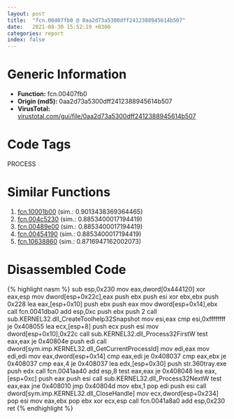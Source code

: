 ```yaml
---
layout: post
title:  "fcn.00407fb0 @ 0aa2d73a5300dff2412388945614b507"
date:   2021-08-30 15:52:19 +0300
categories: report
index: false
---
```


# Generic Information
- **Function:** fcn.00407fb0
- **Origin (md5):** 0aa2d73a5300dff2412388945614b507
- **VirusTotal:** [virustotal.com/gui/file/0aa2d73a5300dff2412388945614b507][virustotal_ref]

# Code Tags
<span class="tag" id="PROCESS">PROCESS</span>


# Similar Functions

1. [fcn.10001b00][similar_1_ref] (sim.: 0.9013438369364465)
2. [fcn.004c5230][similar_2_ref] (sim.: 0.8853400017194419)
3. [fcn.00489e00][similar_3_ref] (sim.: 0.8853400017194419)
4. [fcn.00454190][similar_4_ref] (sim.: 0.8853400017194419)
5. [fcn.10638860][similar_5_ref] (sim.: 0.8716947162002073)


# Disassembled Code

{% highlight nasm %}
sub esp,0x230
mov eax,dword[0x444120]
xor eax,esp
mov dword[esp+0x22c],eax
push ebx
push esi
xor ebx,ebx
push 0x228
lea eax,[esp+0x10]
push ebx
push eax
mov dword[esp+0x14],ebx
call fcn.0041dba0
add esp,0xc
push ebx
push 2
call sub.KERNEL32.dll_CreateToolhelp32Snapshot
mov esi,eax
cmp esi,0xffffffff
je 0x408055
lea ecx,[esp+8]
push ecx
push esi
mov dword[esp+0x10],0x22c
call sub.KERNEL32.dll_Process32FirstW
test eax,eax
je 0x40804e
push edi
call dword[sym.imp.KERNEL32.dll_GetCurrentProcessId]
mov edi,eax
mov edi,edi
mov eax,dword[esp+0x14]
cmp eax,edi
je 0x408037
cmp eax,ebx
je 0x408037
cmp eax,4
je 0x408037
lea edx,[esp+0x30]
push str.360tray.exe
push edx
call fcn.0041aa40
add esp,8
test eax,eax
je 0x408048
lea eax,[esp+0xc]
push eax
push esi
call sub.KERNEL32.dll_Process32NextW
test eax,eax
jne 0x408010
jmp 0x40804d
mov ebx,1
pop edi
push esi
call dword[sym.imp.KERNEL32.dll_CloseHandle]
mov ecx,dword[esp+0x234]
pop esi
mov eax,ebx
pop ebx
xor ecx,esp
call fcn.0041a8a0
add esp,0x230
ret
{% endhighlight %}


[similar_1_ref]: /report/fcn.10001b00@a0ac129ff3ea4c0dfa9529c259a9502c
[similar_2_ref]: /report/fcn.004c5230@279a61b1e76da49531f1f16fd1102a2d
[similar_3_ref]: /report/fcn.00489e00@be7fba7cc724acf4ae2900d99e0fc9c3
[similar_4_ref]: /report/fcn.00454190@289859175c221b107317af7727d26c17
[similar_5_ref]: /report/fcn.10638860@2585b133c2e70968905cce13b1fc2654
[virustotal_ref]: https://www.virustotal.com/gui/file/0aa2d73a5300dff2412388945614b507